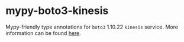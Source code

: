 # mypy-boto3-kinesis

Mypy-friendly type annotations for `boto3` 1.10.22 `kinesis` service.
More information can be found [here](https://github.com/vemel/mypy_boto3).
